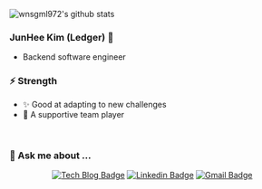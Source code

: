 ![wnsgml972's github stats](https://github-readme-stats.vercel.app/api?username=wnsgml972&show_icons=true&theme=tokyonight)

<!--
**wnsgml972/wnsgml972** is a ✨ _special_ ✨ repository because its `README.md` (this file) appears on your GitHub profile.

Here are some ideas to get you started:

### Comments

- Hi there 👋
- 🔭 I’m currently working on ...
- 🌱 I’m currently learning ...
- 👯 I’m looking to collaborate on ...
- 🤔 I’m looking for help with ...
- 💬 Ask me about ...
- 📫 How to reach me: ...
- 😄 Pronouns: ...
- ⚡ Fun fact: ...

### Badge

- [![Tech Blog Badge](http://img.shields.io/badge/-Tech%20blog-black?style=flat-square&logo=github&link=https://wnsgml972.github.io/)](https://wnsgml972.github.io/)
- [![Linkedin Badge](https://img.shields.io/badge/-LinkedIn-blue?style=flat-square&logo=Linkedin&logoColor=white&link=https://www.linkedin.com/in/junhee-kim-252376167/)](https://www.linkedin.com/in/junhee-kim-252376167/)
- [![Gmail Badge](https://img.shields.io/badge/Gmail-d14836?style=flat-square&logo=Gmail&logoColor=white&link=mailto:wnsgml972@gmail.com)](mailto:wnsgml972@gmail.com)
- [![Youtube Badge](https://img.shields.io/badge/Youtube-ff0000?style=flat-square&logo=youtube&link=https://www.youtube.com/c/kyleschool)](https://www.youtube.com/c/kyleschool)
- [![Facebook Badge](https://img.shields.io/badge/facebook-1877f2?style=flat-square&logo=facebook&logoColor=white&link=https://www.facebook.com/zzsza)](https://www.facebook.com/zzsza)
-->

### JunHee Kim (Ledger) 👋

* Backend software engineer

<!--
### 🌱 Interest

* Deep dive into cloud native devops
* kotlin, spring webflux

* Become a full-stack developer
-->

### ⚡ Strength

* ✨ Good at adapting to new challenges
* 👯 A supportive team player

<br/>

### 💬 Ask me about ...

<div align=center>
  
[![Tech Blog Badge](http://img.shields.io/badge/-Tech%20blog-black?style=flat-square&logo=github&link=https://wnsgml972.github.io/)](https://wnsgml972.github.io/)
[![Linkedin Badge](https://img.shields.io/badge/-LinkedIn-blue?style=flat-square&logo=Linkedin&logoColor=white&link=https://www.linkedin.com/in/junhee-kim-252376167/)](https://www.linkedin.com/in/junhee-kim-252376167/)
[![Gmail Badge](https://img.shields.io/badge/Gmail-d14836?style=flat-square&logo=Gmail&logoColor=white&link=mailto:wnsgml972@gmail.com)](mailto:wnsgml972@gmail.com)

</div>
